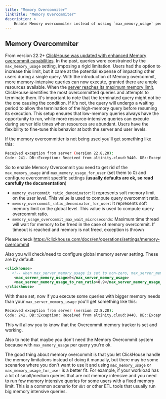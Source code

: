 ```yaml
---
title: "Memory Overcommiter"
linkTitle: "Memory Overcommiter"
description: >
    Enable Memory overcommiter instead of ussing `max_memory_usage` per query
---
```


## Memory Overcommiter

From version 22.2+ [ClickHouse was updated with enhanced Memory overcommit capabilities](https://github.com/ClickHouse/ClickHouse/pull/31182). In the past, queries were constrained by the `max_memory_usage` setting, imposing a rigid limitation. Users had the option to increase this limit, but it came at the potential expense of impacting other users during a single query. With the introduction of Memory overcommit, more memory-intensive queries can now execute, granted there are ample resources available. When the [server reaches its maximum memory limit](https://clickhouse.com/docs/en/operations/server-configuration-parameters/settings#max_server_memory_usage), ClickHouse identifies the most overcommitted queries and attempts to terminate them. It's important to note that the terminated query might not be the one causing the condition. If it's not, the query will undergo a waiting period to allow the termination of the high-memory query before resuming its execution. This setup ensures that low-memory queries always have the opportunity to run, while more resource-intensive queries can execute during server idle times when resources are abundant. Users have the flexibility to fine-tune this behavior at both the server and user levels.

If the memory overcommitter is not being used you'll get something like this:

```bash
Received exception from server (version 22.8.20):
Code: 241. DB::Exception: Received from altinity.cloud:9440. DB::Exception: Received from chi-replica1-2-0:9000. DB::Exception: Memory limit (for query) exceeded: would use 5.00 GiB (attempt to allocate chunk of 4196736 bytes), maximum: 5.00 GiB. OvercommitTracker decision: Memory overcommit isn't used. OvercommitTracker isn't set.: (avg_value_size_hint = 0, avg_chars_size = 1, limit = 8192): while receiving packet from chi-replica1-1-0:9000: While executing Remote. (MEMORY_LIMIT_EXCEEDED)
```

So to enable Memory Overcommit you need to get rid of the `max_memory_usage` and `max_memory_usage_for_user` (set them to 0) and configure overcommit specific settings (**usually defaults are ok, so read carefully the documentation**)

- `memory_overcommit_ratio_denominator`: It represents soft memory limit on the user level. This value is used to compute query overcommit ratio.
- `memory_overcommit_ratio_denominator_for_user`: It represents soft memory limit on the global level. This value is used to compute query overcommit ratio.
- `memory_usage_overcommit_max_wait_microseconds`: Maximum time thread will wait for memory to be freed in the case of memory overcommit. If timeout is reached and memory is not freed, exception is thrown

Please check https://clickhouse.com/docs/en/operations/settings/memory-overcommit

Also you will check/need to configure global memory server setting. These are by default:

```xml
<clickhouse>
   <!-- when max_server_memory_usage is set to non-zero, max_server_memory_usage_to_ram_ratio is ignored-->
    <max_server_memory_usage>0</max_server_memory_usage>
    <max_server_memory_usage_to_ram_ratio>0.9</max_server_memory_usage_to_ram_ratio> 
</clickhouse>
```

With these set, now if you execute some queries with bigger memory needs than your `max_server_memory_usage` you'll get something like this:

```bash
Received exception from server (version 22.8.20):
Code: 241. DB::Exception: Received from altinity.cloud:9440. DB::Exception: Received from chi-test1-2-0:9000. DB::Exception: Memory limit (total) exceeded: would use 12.60 GiB (attempt to allocate chunk of 4280448 bytes), maximum: 12.60 GiB. OvercommitTracker decision: Query was selected to stop by OvercommitTracker.: while receiving packet from chi-replica1-2-0:9000: While executing Remote. (MEMORY_LIMIT_EXCEEDED)
```

This will allow you to know that the Overcommit memory tracker is set and working.

Also to note that maybe you don't need the Memory Overcommit system because with `max_memory_usage` per query you're ok.

The good thing about memory overcommit is that you let ClickHouse handle the memory limitations instead of doing it manually, but there may be some scenarios where you don't want to use it and using `max_memory_usage` or `max_memory_usage_for_user` is a better fit. For example, if your workload has a lot of small/medium queries that are not memory intensive and you need to run few memory intensive queries for some users with a fixed memory limit. This is a common scenario for `dbt` or other ETL tools that usually run big memory intensive queries.

